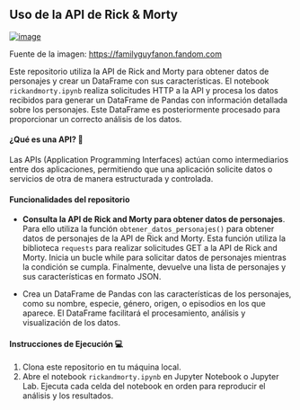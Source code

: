 ## Uso de la API de Rick & Morty

[![image](https://github.com/CrisDAndres/API_RickandMorty/assets/132938003/f968c045-f784-4378-8afe-7d7a1f2a7e22)](https://www.google.com/url?sa=i&url=https%3A%2F%2Ffamilyguyfanon.fandom.com%2Fwiki%2FRick_and_Morty&psig=AOvVaw1LLugv1mt2_Aq2pSIO35WT&ust=1711205325282000&source=images&cd=vfe&opi=89978449&ved=0CBIQjRxqFwoTCNiWx-OOiIUDFQAAAAAdAAAAABAJ)

Fuente de la imagen: https://familyguyfanon.fandom.com

Este repositorio utiliza la API de Rick and Morty para obtener datos de personajes y crear un DataFrame con sus características. El notebook ``rickandmorty.ipynb`` realiza solicitudes HTTP a la API y procesa los datos recibidos para generar un DataFrame de Pandas con información detallada sobre los personajes. Este DataFrame es posteriormente procesado para proporcionar un correcto análisis de los datos.

#### ¿Qué es una API? :arrows_counterclockwise: 

Las APIs (Application Programming Interfaces) actúan como intermediarios entre dos aplicaciones, permitiendo que una aplicación solicite datos o servicios de otra de manera estructurada y controlada. 

#### Funcionalidades del repositorio

- **Consulta la API de Rick and Morty para obtener datos de personajes**. Para ello utiliza la función ``obtener_datos_personajes()`` para obtener datos de personajes de la API de Rick and Morty. Esta función utiliza la biblioteca ``requests`` para realizar solicitudes GET a la API de Rick and Morty. Inicia un bucle while para solicitar datos de personajes mientras la condición se cumpla. Finalmente, devuelve una lista de personajes y sus características en formato JSON.

- Crea un DataFrame de Pandas con las características de los personajes, como su nombre, especie, género, origen, o episodios en los que aparece. El DataFrame facilitará el procesamiento, análisis y visualización de los datos.


#### Instrucciones de Ejecución 💻

1. Clona este repositorio en tu máquina local.
2. Abre el notebook ``rickandmorty.ipynb`` en Jupyter Notebook o Jupyter Lab.
Ejecuta cada celda del notebook en orden para reproducir el análisis y los resultados.

